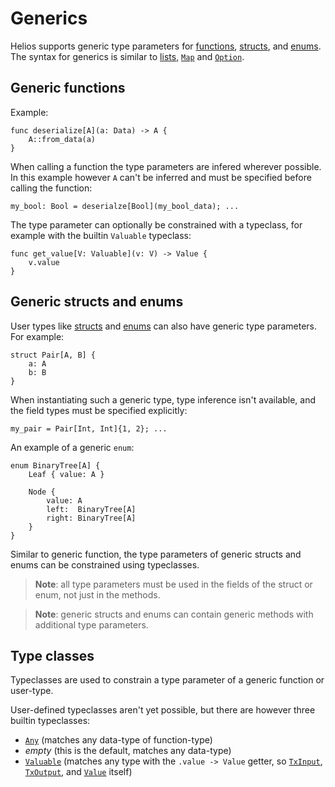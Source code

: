 # Generics

Helios supports generic type parameters for [functions](./functions/index.md), [structs](./structs.md), and [enums](./enums.md). The syntax for generics is similar to [lists](./builtins/list.md), [`Map`](./builtins/map.md) and [`Option`](./builtins/option.md).

## Generic functions

Example:

```helios
func deserialize[A](a: Data) -> A {
    A::from_data(a)
}
```

When calling a function the type parameters are infered wherever possible. In this example however `A` can't be inferred and must be specified before calling the function:

```helios
my_bool: Bool = deserialze[Bool](my_bool_data); ...
```

The type parameter can optionally be constrained with a typeclass, for example with the builtin `Valuable` typeclass:

```helios
func get_value[V: Valuable](v: V) -> Value {
    v.value
}
```

## Generic structs and enums

User types like [structs](./structs.md) and [enums](./enums.md) can also have generic type parameters. For example:

```helios
struct Pair[A, B] {
    a: A
    b: B
}
```

When instantiating such a generic type, type inference isn't available, and the field types must be specified explicitly:

```helios
my_pair = Pair[Int, Int]{1, 2}; ...
```

An example of a generic `enum`:

```helios
enum BinaryTree[A] {
    Leaf { value: A }

    Node {
        value: A
        left:  BinaryTree[A]
        right: BinaryTree[A]
    }
}
```

Similar to generic function, the type parameters of generic structs and enums can be constrained using typeclasses.

>**Note**: all type parameters must be used in the fields of the struct or enum, not just in the methods.

>**Note**: generic structs and enums can contain generic methods with additional type parameters.

## Type classes

Typeclasses are used to constrain a type parameter of a generic function or user-type.

User-defined typeclasses aren't yet possible, but there are however three builtin typeclasses:
* [`Any`](./builtins/any.md) (matches any data-type of function-type)
* *empty* (this is the default, matches any data-type)
* [`Valuable`](./builtins/valuable.md) (matches any type with the `.value -> Value` getter, so [`TxInput`](./builtins/txinput.md), [`TxOutput`](./builtins/txoutput.md), and [`Value`](./builtins/value.md) itself)
